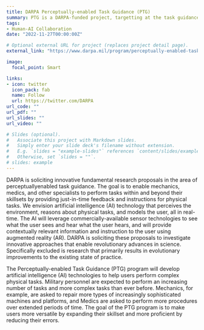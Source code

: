 ```yaml
---
title: DARPA Perceptually-enabled Task Guidance (PTG)
summary: PTG is a DARPA-funded project, targetting at the task guidance in the angumented reality (AR) with the artificial intelligence and other techniques. Guande is a member in NYU's PTG team, primarily working on the human-AI collaboration within AR scenario. 
tags:
- Human-AI Collaboration
date: "2022-11-27T00:00:00Z"

# Optional external URL for project (replaces project detail page).
external_link: "https://www.darpa.mil/program/perceptually-enabled-task-guidance"

image:
  focal_point: Smart

links:
- icon: twitter
  icon_pack: fab
  name: Follow
  url: https://twitter.com/DARPA
url_code: ""
url_pdf: ""
url_slides: ""
url_video: ""

# Slides (optional).
#   Associate this project with Markdown slides.
#   Simply enter your slide deck's filename without extension.
#   E.g. `slides = "example-slides"` references `content/slides/example-slides.md`.
#   Otherwise, set `slides = ""`.
# slides: example
---
```

DARPA is soliciting innovative fundamental research proposals in the area of perceptuallyenabled task guidance. The goal is to enable mechanics, medics, and other specialists to perform tasks within and beyond their skillsets by providing just-in-time feedback and instructions for physical tasks. We envision artificial intelligence (AI) technology that perceives the environment, reasons about physical tasks, and models the user, all in real-time. The AI will leverage commercially-available sensor technologies to see what the user sees and hear what the user hears, and will provide contextually relevant information and instruction to the user using augmented reality (AR). DARPA is soliciting these proposals to investigate innovative approaches that enable revolutionary advances in science. Specifically excluded is research that primarily results in evolutionary improvements to the existing state of practice.

The Perceptually-enabled Task Guidance (PTG) program will develop artificial intelligence (AI) technologies to help users perform complex physical tasks. Military personnel are expected to perform an increasing number of tasks and more complex tasks than ever before. Mechanics, for example, are asked to repair more types of increasingly sophisticated machines and platforms, and Medics are asked to perform more procedures over extended periods of time. The goal of the PTG program is to make users more versatile by expanding their skillset and more proficient by reducing their errors.